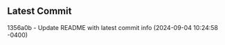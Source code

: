 
## Latest Commit
1356a0b - Update README with latest commit info (2024-09-04 10:24:58 -0400) <Yunxi-Zhou>
